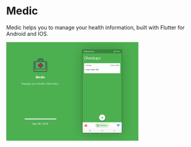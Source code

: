 # Medic

Medic helps you to manage your health information, built with Flutter for Android and IOS.

<img src="https://raw.githubusercontent.com/VamsiSmart/MyFlutterPro/assets/assets/9.medic.png" alt="drawing" width="70%"/>
